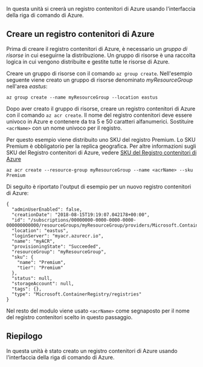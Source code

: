 In questa unità si creerà un registro contenitori di Azure usando l'interfaccia della riga di comando di Azure.

## <a name="create-an-azure-container-registry"></a>Creare un registro contenitori di Azure

Prima di creare il registro contenitori di Azure, è necessario un *gruppo di risorse* in cui eseguirne la distribuzione. Un gruppo di risorse è una raccolta logica in cui vengono distribuite e gestite tutte le risorse di Azure.

Creare un gruppo di risorse con il comando `az group create`. Nell'esempio seguente viene creato un gruppo di risorse denominato *myResourceGroup* nell'area *eastus*:

```azurecli
az group create --name myResourceGroup --location eastus
```

Dopo aver creato il gruppo di risorse, creare un registro contenitori di Azure con il comando `az acr create`. Il nome del registro contenitori deve essere univoco in Azure e contenere da tra 5 e 50 caratteri alfanumerici. Sostituire `<acrName>` con un nome univoco per il registro.

Per questo esempio viene distribuito uno SKU del registro Premium. Lo SKU Premium è obbligatorio per la replica geografica. Per altre informazioni sugli SKU del Registro contenitori di Azure, vedere [SKU del Registro contenitori di Azure](https://docs.microsoft.com/azure/container-registry/container-registry-skus)

```azurecli
az acr create --resource-group myResourceGroup --name <acrName> --sku Premium
```

Di seguito è riportato l'output di esempio per un nuovo registro contenitori di Azure:

```console
{
  "adminUserEnabled": false,
  "creationDate": "2018-08-15T19:19:07.042178+00:00",
  "id": "/subscriptions/00000000-0000-0000-0000-000000000000/resourceGroups/myResourceGroup/providers/Microsoft.ContainerRegistry/registries/myACR0007",
  "location": "eastus",
  "loginServer": "myacr.azurecr.io",
  "name": "myACR",
  "provisioningState": "Succeeded",
  "resourceGroup": "myResourceGroup",
  "sku": {
    "name": "Premium",
    "tier": "Premium"
  },
  "status": null,
  "storageAccount": null,
  "tags": {},
  "type": "Microsoft.ContainerRegistry/registries"
}
```

Nel resto del modulo viene usato `<acrName>` come segnaposto per il nome del registro contenitori scelto in questo passaggio.

## <a name="summary"></a>Riepilogo

In questa unità è stato creato un registro contenitori di Azure usando l'interfaccia della riga di comando di Azure.